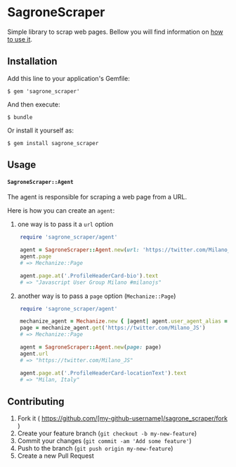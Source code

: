 # SagroneScraper

Simple library to scrap web pages. Bellow you will find information on [how to use it](#usage).

## Installation

Add this line to your application's Gemfile:

    $ gem 'sagrone_scraper'

And then execute:

    $ bundle

Or install it yourself as:

    $ gem install sagrone_scraper

## Usage

#### `SagroneScraper::Agent`

The agent is responsible for scraping a web page from a URL.

Here is how you can create an `agent`:

1. one way is to pass it a `url` option

```ruby
    require 'sagrone_scraper/agent'

    agent = SagroneScraper::Agent.new(url: 'https://twitter.com/Milano_JS')
    agent.page
    # => Mechanize::Page

    agent.page.at('.ProfileHeaderCard-bio').text
    # => "Javascript User Group Milano #milanojs"
```

2. another way is to pass a `page` option (`Mechanize::Page`)

```ruby
    require 'sagrone_scraper/agent'

    mechanize_agent = Mechanize.new { |agent| agent.user_agent_alias = 'Linux Firefox' }
    page = mechanize_agent.get('https://twitter.com/Milano_JS')
    # => Mechanize::Page

    agent = SagroneScraper::Agent.new(page: page)
    agent.url
    # => "https://twitter.com/Milano_JS"

    agent.page.at('.ProfileHeaderCard-locationText').text
    # => "Milan, Italy"
```


## Contributing

1. Fork it ( https://github.com/[my-github-username]/sagrone_scraper/fork )
2. Create your feature branch (`git checkout -b my-new-feature`)
3. Commit your changes (`git commit -am 'Add some feature'`)
4. Push to the branch (`git push origin my-new-feature`)
5. Create a new Pull Request
